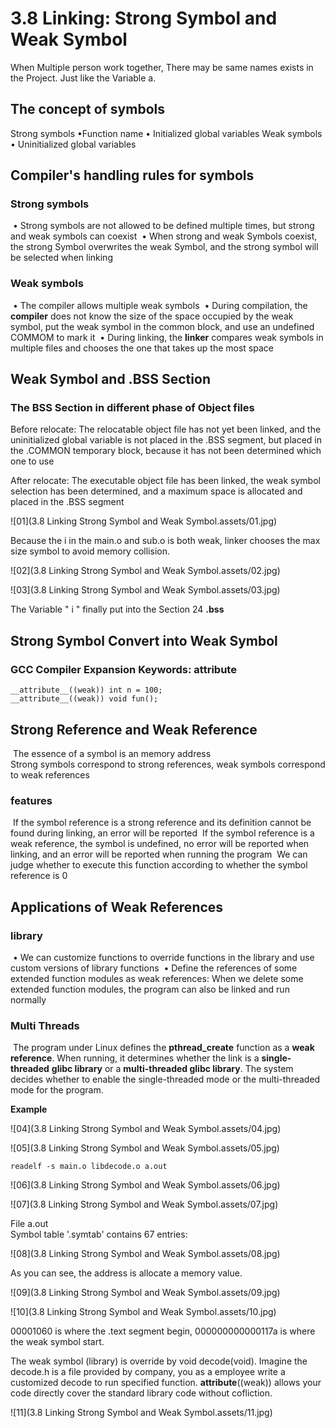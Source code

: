 # 3.8 Linking: Strong Symbol and Weak Symbol



When Multiple person work together, There may be same names exists in the Project. Just like the Variable a.

## The concept of symbols

Strong symbols
	•Function name
	• Initialized global variables
Weak symbols
	• Uninitialized global variables



## Compiler's handling rules for symbols

### Strong symbols

​	• Strong symbols are not allowed to be defined multiple times, but strong and weak symbols can coexist
​	• When strong and weak Symbols coexist, the strong Symbol overwrites the weak Symbol, and the strong symbol will be selected when linking

### Weak symbols

​	• The compiler allows multiple weak symbols
​	• During compilation, the **compiler** does not know the size of the space occupied by the weak symbol, put the weak symbol in the common block, and use an undefined COMMOM to mark it
​	• During linking, the **linker** compares weak symbols in multiple files and chooses the one that takes up the most space



## Weak Symbol and .BSS Section

### The BSS Section in different phase of Object files

Before relocate: The relocatable object file has not yet been linked, and the uninitialized global variable is not placed in the .BSS segment, but placed in the .COMMON temporary block, because it has not been determined which one to use

After relocate: The executable object file has been linked, the weak symbol selection has been determined, and a maximum space is allocated and placed in the .BSS segment

![01](3.8 Linking Strong Symbol and Weak Symbol.assets/01.jpg)

Because the i in the main.o and sub.o is both weak, linker chooses the max size symbol to avoid memory collision.

![02](3.8 Linking Strong Symbol and Weak Symbol.assets/02.jpg)

![03](3.8 Linking Strong Symbol and Weak Symbol.assets/03.jpg)

The Variable " i " finally put into the Section 24  **.bss**



## Strong Symbol Convert into Weak Symbol

### GCC Compiler Expansion Keywords: __attribute__

```
__attribute__((weak)) int n = 100;
__attribute__((weak)) void fun();
```



## Strong Reference and Weak Reference

​	The essence of a symbol is an memory address  
​	Strong symbols correspond to strong references, weak symbols correspond to weak references

### features

​	If the symbol reference is a strong reference and its definition cannot be found during linking, an error will be reported
​	If the symbol reference is a weak reference, the symbol is undefined, no error will be reported when linking, and an error will be reported when running the program
​	We can judge whether to execute this function according to whether the symbol reference is 0

## Applications of Weak References

### library

​	• We can customize functions to override functions in the library and use custom versions of library functions
​	• Define the references of some extended function modules as weak references: When we delete some extended function modules, the program can also be linked and run normally

### Multi Threads

​	The program under Linux defines the **pthread_create** function as a **weak reference**. When running, it determines whether the link is a **single-threaded** **glibc library** or a **multi-threaded glibc library**. The system decides whether to enable the single-threaded mode or the multi-threaded mode for the program.

**Example**

![04](3.8 Linking Strong Symbol and Weak Symbol.assets/04.jpg)

![05](3.8 Linking Strong Symbol and Weak Symbol.assets/05.jpg)

```
readelf -s main.o libdecode.o a.out
```

![06](3.8 Linking Strong Symbol and Weak Symbol.assets/06.jpg)

![07](3.8 Linking Strong Symbol and Weak Symbol.assets/07.jpg)

File a.out  
Symbol table '.symtab' contains 67 entries:

![08](3.8 Linking Strong Symbol and Weak Symbol.assets/08.jpg)

As you can see, the address is allocate a memory value.

![09](3.8 Linking Strong Symbol and Weak Symbol.assets/09.jpg)

![10](3.8 Linking Strong Symbol and Weak Symbol.assets/10.jpg)

00001060 is where the .text segment begin, 000000000000117a is where the weak symbol start.

The weak symbol (library) is override by void decode(void). Imagine the decode.h is a file provided by company, you as a employee write a customized decode to run specified function. __attribute__((weak)) allows your code directly cover the standard library code without cofliction.

![11](3.8 Linking Strong Symbol and Weak Symbol.assets/11.jpg)
